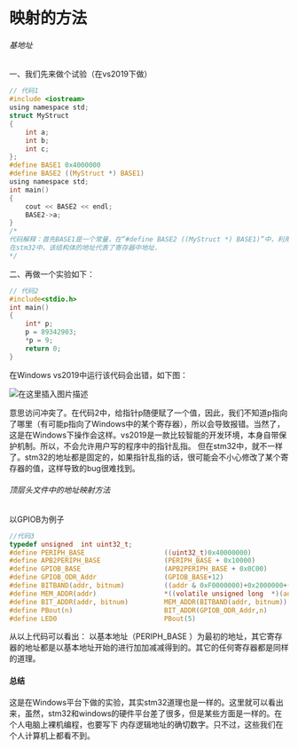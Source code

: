 # 映射的方法

###### 基地址

一、我们先来做个试验（在vs2019下做）

```c
// 代码1
#include <iostream>
using namespace std;
struct MyStruct
{
	int a;
	int b;
	int c;
};
#define BASE1 0x4000000
#define BASE2 ((MyStruct *) BASE1)
using namespace std;
int main()
{
	cout << BASE2 << endl;
	BASE2->a;
}
/*
代码解释：首先BASE1是一个常量，在“#define BASE2 ((MyStruct *) BASE1)”中，利用强制类型转换，把BASE1转换为了结构体类型。因此BASE2就是一个结构体常量，它指向一个结构体的地址。
在stm32中，该结构体的地址代表了寄存器中地址.
*/
```


二、再做一个实验如下：

```c
// 代码2
#include<stdio.h>
int main()
{
	int* p;
	p = 89342903;
	*p = 9;
	return 0;
}

```
在Windows vs2019中运行该代码会出错，如下图：

![在这里插入图片描述](https://img-blog.csdnimg.cn/20191123225220555.PNG?x-oss-process=image/watermark,type_ZmFuZ3poZW5naGVpdGk,shadow_10,text_aHR0cHM6Ly9ibG9nLmNzZG4ubmV0L3dlaXhpbl80Mjc2NjYzNw==,size_16,color_FFFFFF,t_70)

意思访问冲突了。在代码2中，给指针p随便赋了一个值，因此，我们不知道p指向了哪里（有可能p指向了Windows中的某个寄存器），所以会导致报错。当然了，这是在Windows下操作会这样。vs2019是一款比较智能的开发环境，本身自带保护机制。所以，不会允许用户写的程序中的指针乱指。
但在stm32中，就不一样了。stm32的地址都是固定的，如果指针乱指的话，很可能会不小心修改了某个寄存器的值，这样导致的bug很难找到。

###### 顶层头文件中的地址映射方法
以GPIOB为例子

```c
//代码3
typedef unsigned  int uint32_t;
#define PERIPH_BASE                    ((uint32_t)0x40000000)
#define APB2PERIPH_BASE                (PERIPH_BASE + 0x10000)
#define GPIOB_BASE                     (APB2PERIPH_BASE + 0x0C00)
#define GPIOB_ODR_Addr                 (GPIOB_BASE+12)
#define BITBAND(addr, bitnum)          ((addr & 0xF0000000)+0x2000000+((addr &0xFFFFF)<<5)+(bitnum<<2)) 
#define MEM_ADDR(addr)                 *((volatile unsigned long  *)(addr)) 
#define BIT_ADDR(addr, bitnum)         MEM_ADDR(BITBAND(addr, bitnum)) 
#define PBout(n)                       BIT_ADDR(GPIOB_ODR_Addr,n)
#define LED0                           PBout(5)
```

从以上代码可以看出：
以基本地址（PERIPH_BASE ）为最初的地址，其它寄存器的地址都是以基本地址开始的进行加加减减得到的。其它的任何寄存器都是同样的道理。

#### 总结

这是在Windows平台下做的实验，其实stm32道理也是一样的。这里就可以看出来，虽然，stm32和windows的硬件平台差了很多，但是某些方面是一样的。在个人电脑上裸机编程，也要写下
内存逻辑地址的确切数字。只不过，这些我们在个人计算机上都看不到。
